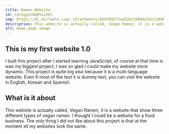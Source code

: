 ```yaml
---
title: Ramen Website
id: reckggx5kdQlLu2E1
img: https://dl.airtable.com/.attachments/650789572ad32013904433ac3304b530/3b25ee50/myfirstwebsite1_0_0.jpg
description: This website is actually called, Vegan Ramen, it is a website that show three different types of vegan ramen.
alt: Home page image
---
```


## This is my first website 1.0

I built this project after I started learning JavaScript, of course at that time is was my biggest project, I was so glad I could make my website more dynamic.
This project is quite big also because it is a multi-language website. Even if most of the text it is dummy text, you can visit the website in English, Korean and Spanish.

## What is it about

This website is actually called, Vegan Ramen, it is a website that show three different types of vegan ramen.
I thought I could be a website for a food business. The only thing I did not like about this project is that at the moment all my websites look the same.
